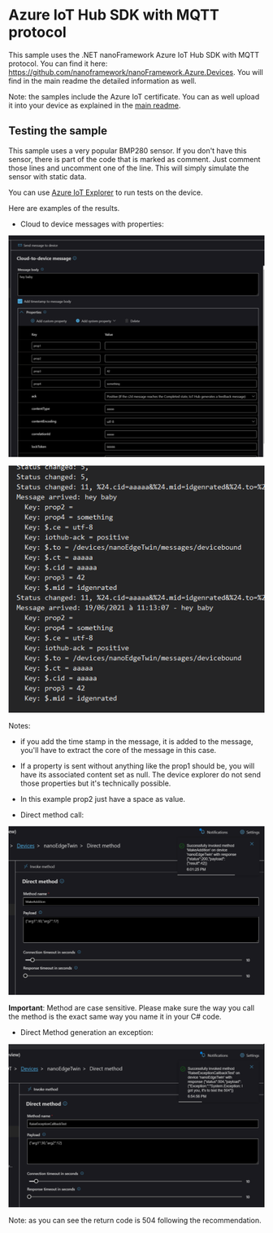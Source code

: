 # Azure IoT Hub SDK with MQTT protocol

This sample uses the .NET nanoFramework Azure IoT Hub SDK with MQTT protocol. You can find it here: <https://github.com/nanoframework/nanoFramework.Azure.Devices>. You will find in the main readme the detailed information as well.

Note: the samples include the Azure IoT certificate. You can as well upload it into your device as explained in the [main readme](https://github.com/nanoframework/nanoFramework.Azure.Devices).

## Testing the sample

This sample uses a very popular BMP280 sensor. If you don't have this sensor, there is part of the code that is marked as comment. Just comment those lines and uncomment one of the line. This will simply simulate the sensor with static data.

You can use [Azure IoT Explorer](https://docs.microsoft.com/en-us/azure/iot-pnp/howto-use-iot-explorer) to run tests on the device.

Here are examples of the results.

- Cloud to device messages with properties:

![Cloud to device with properties](cloud-to-device.png)

![Result](cloud-to-device-result.png)

Notes:

  - if you add the time stamp in the message, it is added to the message, you'll have to extract the core of the message in this case.
  - If a property is sent without anything like the prop1 should be, you will have its associated content set as null. The device explorer do not send those properties but it's technically possible.
  - In this example prop2 just have a space as value.

- Direct method call:

![direct method addition](method-callback-add.png)

**Important**: Method are case sensitive. Please make sure the way you call the method is the exact same way you name it in your C# code.

- Direct Method generation an exception:

![direct method with exception](direct-method-exception.png)

Note: as you can see the return code is 504 following the recommendation.
